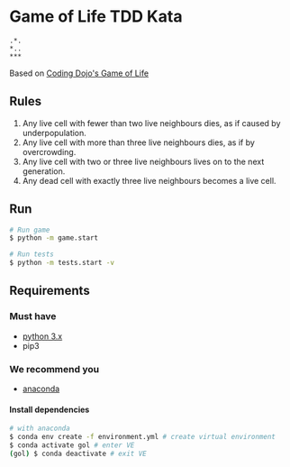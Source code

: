 # Game of Life TDD Kata

```
.*.
*..
***
```

Based on [Coding Dojo's Game of Life](http://codingdojo.org/kata/GameOfLife/)

## Rules

1. Any live cell with fewer than two live neighbours dies, as if caused by underpopulation.
2. Any live cell with more than three live neighbours dies, as if by overcrowding.
3. Any live cell with two or three live neighbours lives on to the next generation.
4. Any dead cell with exactly three live neighbours becomes a live cell.

## Run

```bash
# Run game
$ python -m game.start

# Run tests
$ python -m tests.start -v
```

## Requirements

### Must have

- [python 3.x](https://www.python.org/downloads/)
- pip3

### We recommend you

- [anaconda](https://anaconda.org/anaconda/python)

#### Install dependencies

```bash
# with anaconda
$ conda env create -f environment.yml # create virtual environment
$ conda activate gol # enter VE
(gol) $ conda deactivate # exit VE
```
